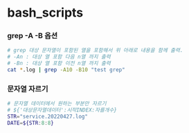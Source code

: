 # bash_scripts
### grep -A -B 옵션
```bash
# grep 대상 문자열이 포함된 열을 포함해서 위 아래로 내용을 함께 출력.
# -An : 대상 열 포함 다음 n열 까지 출력
# -Bn : 대상 열 포함 이전 n열 까지 출력
cat *.log | grep -A10 -B10 "test grep"
```

### 문자열 자르기
```bash
# 문자열 데이터에서 원하는 부분만 자르기
# ${'대상문자열데이터':시작INDEX:자를개수}
STR="service.20220427.log"
DATE=${STR:8:8}
```
